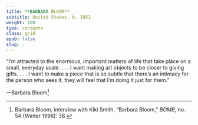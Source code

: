 ```yaml
---
title: **BARBARA BLOOM**
subtitle: United States, b. 1951
weight: 100
type: contents
class: grid
epub: false
slug: .
---
```

“I’m attracted to the enormous, important matters of life that take place on a small, everyday scale. . . . I want making art objects to be closer to giving gifts. . . . I want to make a piece that is so subtle that there’s an intimacy for the person who sees it, they will feel that I’m doing it just for them.”

—Barbara Bloom[^1]

[^1]: Barbara Bloom, interview with Kiki Smith, “Barbara Bloom,” *BOMB*, no. 54 (Winter 1996): 38.
